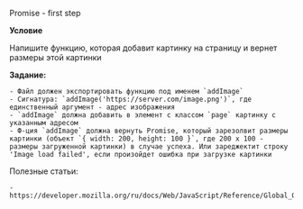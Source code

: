 Promise - first step

**Условие**

Напишите функцию, которая добавит картинку на страницу и вернет размеры этой картинки

**Задание:**

    - Файл должен экспортировать функцию под именем `addImage`
    - Сигнатура: `addImage('https://server.com/image.png')`, где единственный аргумент - адрес изображения
    - `addImage` должна добавить в элемент с классом `page` картинку с указанным адресом
    - Ф-ция `addImage` должна вернуть Promise, который зарезолвит размеры картинки (объект `{ width: 200, height: 100 }`, где 200 х 100 - размеры загруженной картинки) в случае успеха. Или зареджектит строку 'Image load failed', если произойдет ошибка при загрузке картинки

Полезные статьи:

    - https://developer.mozilla.org/ru/docs/Web/JavaScript/Reference/Global_Objects/Promise
